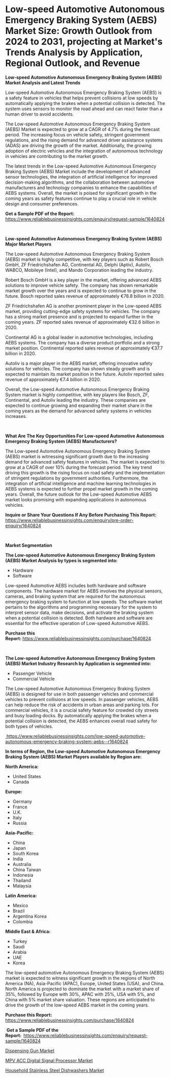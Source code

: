 <p><h1>Low-speed Automotive Autonomous Emergency Braking System (AEBS) Market Size: Growth Outlook from 2024 to 2031, projecting at Market's Trends Analysis by Application, Regional Outlook, and Revenue</h1></p><p><strong>Low-speed Automotive Autonomous Emergency Braking System (AEBS) Market Analysis and Latest Trends</strong></p>
<p><p>Low-speed Automotive Autonomous Emergency Braking System (AEBS) is a safety feature in vehicles that helps prevent collisions at low speeds by automatically applying the brakes when a potential collision is detected. The system uses sensors to monitor the road ahead and can react faster than a human driver to avoid accidents.</p><p>The Low-speed Automotive Autonomous Emergency Braking System (AEBS) Market is expected to grow at a CAGR of 4.7% during the forecast period. The increasing focus on vehicle safety, stringent government regulations, and the rising demand for advanced driver assistance systems (ADAS) are driving the growth of the market. Additionally, the growing adoption of electric vehicles and the integration of autonomous technology in vehicles are contributing to the market growth.</p><p>The latest trends in the Low-speed Automotive Autonomous Emergency Braking System (AEBS) Market include the development of advanced sensor technologies, the integration of artificial intelligence for improved decision-making algorithms, and the collaboration between automotive manufacturers and technology companies to enhance the capabilities of AEBS systems. Overall, the market is poised for significant growth in the coming years as safety features continue to play a crucial role in vehicle design and consumer preferences.</p></p>
<p><strong>Get a Sample PDF of the Report:&nbsp;</strong> <a href="https://www.reliablebusinessinsights.com/enquiry/request-sample/1640824">https://www.reliablebusinessinsights.com/enquiry/request-sample/1640824</a></p>
<p>&nbsp;</p>
<p><strong>Low-speed Automotive Autonomous Emergency Braking System (AEBS) Major Market Players</strong></p>
<p><p>The Low-speed Automotive Autonomous Emergency Braking System (AEBS) market is highly competitive, with key players such as Robert Bosch GmbH, ZF Friedrichshafen AG, Continental AG, Delphi (Aptiv), Autoliv, WABCO, Mobileye (Intel), and Mando Corporation leading the industry.</p><p>Robert Bosch GmbH is a key player in the market, offering advanced AEBS solutions to improve vehicle safety. The company has shown remarkable market growth over the years and is expected to continue to grow in the future. Bosch reported sales revenue of approximately €78.8 billion in 2020.</p><p>ZF Friedrichshafen AG is another prominent player in the Low-speed AEBS market, providing cutting-edge safety systems for vehicles. The company has a strong market presence and is projected to expand further in the coming years. ZF reported sales revenue of approximately €32.6 billion in 2020.</p><p>Continental AG is a global leader in automotive technologies, including AEBS systems. The company has a diverse product portfolio and a strong market position. Continental reported sales revenue of approximately €37.7 billion in 2020.</p><p>Autoliv is a major player in the AEBS market, offering innovative safety solutions for vehicles. The company has shown steady growth and is expected to maintain its market position in the future. Autoliv reported sales revenue of approximately €7.4 billion in 2020.</p><p>Overall, the Low-speed Automotive Autonomous Emergency Braking System market is highly competitive, with key players like Bosch, ZF, Continental, and Autoliv leading the industry. These companies are expected to continue growing and expanding their market share in the coming years as the demand for advanced safety systems in vehicles increases.</p></p>
<p>&nbsp;</p>
<p><strong>What Are The Key Opportunities For Low-speed Automotive Autonomous Emergency Braking System (AEBS) Manufacturers?</strong></p>
<p><p>The Low-speed Automotive Autonomous Emergency Braking System (AEBS) market is witnessing significant growth due to the increasing demand for advanced safety features in vehicles. The market is expected to grow at a CAGR of over 10% during the forecast period. The key trend driving this growth is the rising focus on road safety and the implementation of stringent regulations by government authorities. Furthermore, the integration of artificial intelligence and machine learning technologies in AEBS systems is expected to further propel market growth in the coming years. Overall, the future outlook for the Low-speed Automotive AEBS market looks promising with expanding applications in autonomous vehicles.</p></p>
<p><strong>Inquire or Share Your Questions If Any Before Purchasing This Report:</strong> <a href="https://www.reliablebusinessinsights.com/enquiry/pre-order-enquiry/1640824">https://www.reliablebusinessinsights.com/enquiry/pre-order-enquiry/1640824</a></p>
<p>&nbsp;</p>
<p><strong>Market Segmentation</strong></p>
<p><strong>The Low-speed Automotive Autonomous Emergency Braking System (AEBS) Market Analysis by types is segmented into:</strong></p>
<p><ul><li>Hardware</li><li>Software</li></ul></p>
<p><p>Low-speed Automotive AEBS includes both hardware and software components. The hardware market for AEBS involves the physical sensors, cameras, and braking system that are required for the autonomous emergency braking system to function at low speeds. The software market pertains to the algorithms and programming necessary for the system to interpret sensor data, make decisions, and activate the braking system when a potential collision is detected. Both hardware and software are essential for the effective operation of Low-speed Automotive AEBS.</p></p>
<p><strong>Purchase this Report:&nbsp;</strong><a href="https://www.reliablebusinessinsights.com/purchase/1640824">https://www.reliablebusinessinsights.com/purchase/1640824</a></p>
<p>&nbsp;</p>
<p><strong>The Low-speed Automotive Autonomous Emergency Braking System (AEBS) Market Industry Research by Application is segmented into:</strong></p>
<p><ul><li>Passenger Vehicle</li><li>Commercial Vehicle</li></ul></p>
<p><p>The Low-speed Automotive Autonomous Emergency Braking System (AEBS) is designed for use in both passenger vehicles and commercial vehicles to prevent collisions at low speeds. In passenger vehicles, AEBS can help reduce the risk of accidents in urban areas and parking lots. For commercial vehicles, it is a crucial safety feature for crowded city streets and busy loading docks. By automatically applying the brakes when a potential collision is detected, the AEBS enhances overall road safety for both types of vehicles.</p></p>
<p><a href="https://www.reliablebusinessinsights.com/low-speed-automotive-autonomous-emergency-braking-system-aebs--r1640824">&nbsp;https://www.reliablebusinessinsights.com/low-speed-automotive-autonomous-emergency-braking-system-aebs--r1640824</a></p>
<p><strong>In terms of Region, the Low-speed Automotive Autonomous Emergency Braking System (AEBS) Market Players available by Region are:</strong></p>
<p>
    <p> <strong> North America: </strong>
        <ul>
            <li>United States</li>
            <li>Canada</li>
        </ul>
        </p> 
    <p> <strong> Europe: </strong>
        <ul>
            <li>Germany</li>
            <li>France</li>
            <li>U.K.</li>
            <li>Italy</li>
            <li>Russia</li>
        </ul>
        </p> 
    <p> <strong> Asia-Pacific: </strong>
        <ul>
            <li>China</li>
            <li>Japan</li>
            <li>South Korea</li>
            <li>India</li>
            <li>Australia</li>
            <li>China Taiwan</li>
            <li>Indonesia</li>
            <li>Thailand</li>
            <li>Malaysia</li>
        </ul>
        </p> 
    <p> <strong> Latin America: </strong>
        <ul>
            <li>Mexico</li>
            <li>Brazil</li>
            <li>Argentina Korea</li>
            <li>Colombia</li>
        </ul>
        </p> 
    <p> <strong> Middle East & Africa: </strong>
        <ul>
            <li>Turkey</li>
            <li>Saudi</li>
            <li>Arabia</li>
            <li>UAE</li>
            <li>Korea</li>
        </ul>
    </p>
    </p>
<p><p>The low-speed automotive Autonomous Emergency Braking System (AEBS) market is expected to witness significant growth in the regions of North America (NA), Asia-Pacific (APAC), Europe, United States (USA), and China. North America is projected to dominate the market with a market share of 35%, followed by Europe with 30%, APAC with 25%, USA with 5%, and China with 5% market share valuation. These regions are anticipated to drive the growth of the low-speed AEBS market in the coming years.</p></p>
<p><strong>Purchase this Report: </strong><a href="https://www.reliablebusinessinsights.com/purchase/1640824">https://www.reliablebusinessinsights.com/purchase/1640824</a></p>
<p>&nbsp;<strong>Get a Sample PDF of the Report:&nbsp;&nbsp;</strong><a href="https://www.reliablebusinessinsights.com/enquiry/request-sample/1640824">https://www.reliablebusinessinsights.com/enquiry/request-sample/1640824</a></p>
<p><strong></strong></p>
<p><p><a href="https://medium.com/@billyrice626/global-dispensing-gun-market-size-share-analysis-by-product-type-by-application-by-region-2b8e936e393c">Dispensing Gun Market</a></p><p><a href="https://medium.com/@babymorar/navigating-the-global-mpv-acc-digital-signal-processor-market-landscape-trends-forecasts-and-d90a64b004ed">MPV ACC Digital Signal Processor Market</a></p><p><a href="https://medium.com/@felipestehr/household-stainless-steel-dishwashers-market-size-growth-trends-statistics-forecasts-2024-0d1380c2702f">Household Stainless Steel Dishwashers Market</a></p></p>